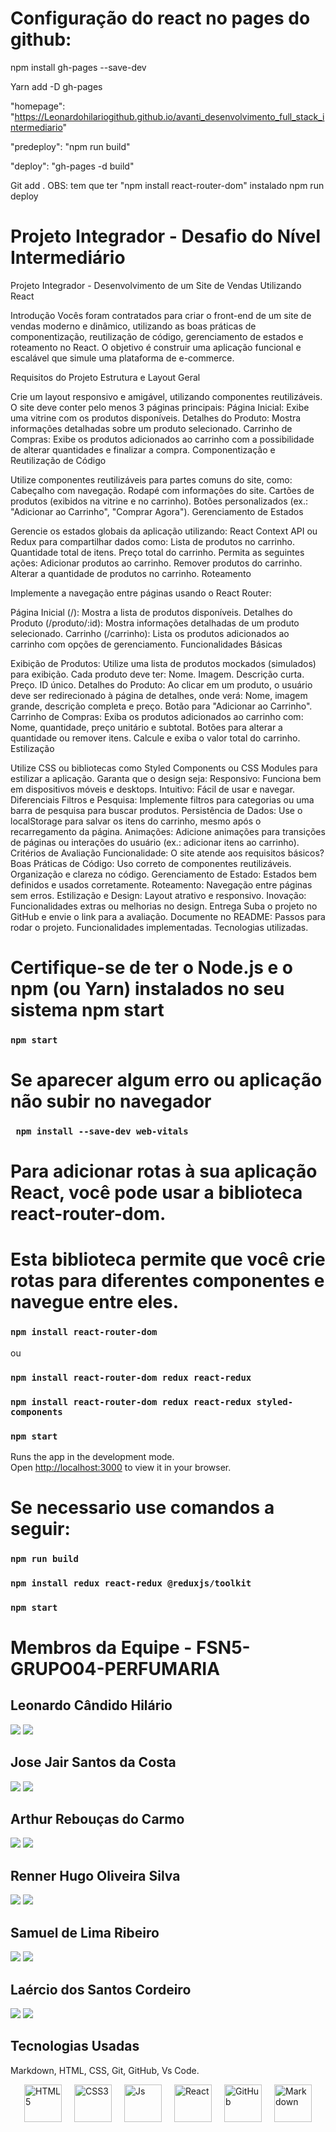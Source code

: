  # Configuração do react no pages do github:
 npm install gh-pages --save-dev
 
 Yarn add -D gh-pages
 
 "homepage": "https://Leonardohilariogithub.github.io/avanti_desenvolvimento_full_stack_intermediario"
 
 "predeploy": "npm run build"
 
 "deploy": "gh-pages -d build"
 
 Git add .
 OBS: tem que ter "npm install react-router-dom" instalado
 npm run deploy

# Projeto Integrador - Desafio do Nível Intermediário

Projeto Integrador - Desenvolvimento de um Site de Vendas Utilizando React

Introdução
Vocês foram contratados para criar o front-end de um site de vendas moderno e dinâmico, utilizando as boas práticas de componentização, reutilização de código, gerenciamento de estados e roteamento no React. O objetivo é construir uma aplicação funcional e escalável que simule uma plataforma de e-commerce.

Requisitos do Projeto
Estrutura e Layout Geral

Crie um layout responsivo e amigável, utilizando componentes reutilizáveis.
O site deve conter pelo menos 3 páginas principais:
Página Inicial: Exibe uma vitrine com os produtos disponíveis.
Detalhes do Produto: Mostra informações detalhadas sobre um produto selecionado.
Carrinho de Compras: Exibe os produtos adicionados ao carrinho com a possibilidade de alterar quantidades e finalizar a compra.
Componentização e Reutilização de Código

Utilize componentes reutilizáveis para partes comuns do site, como:
Cabeçalho com navegação.
Rodapé com informações do site.
Cartões de produtos (exibidos na vitrine e no carrinho).
Botões personalizados (ex.: "Adicionar ao Carrinho", "Comprar Agora"). 
Gerenciamento de Estados

Gerencie os estados globais da aplicação utilizando:
React Context API ou Redux para compartilhar dados como:
Lista de produtos no carrinho.
Quantidade total de itens.
Preço total do carrinho.
Permita as seguintes ações:
Adicionar produtos ao carrinho.
Remover produtos do carrinho.
Alterar a quantidade de produtos no carrinho.
Roteamento

Implemente a navegação entre páginas usando o React Router:

Página Inicial (/): Mostra a lista de produtos disponíveis.
Detalhes do Produto (/produto/:id): Mostra informações detalhadas de um produto selecionado.
Carrinho (/carrinho): Lista os produtos adicionados ao carrinho com opções de gerenciamento.
Funcionalidades Básicas

Exibição de Produtos:
Utilize uma lista de produtos mockados (simulados) para exibição. Cada produto deve ter:
Nome.
Imagem.
Descrição curta.
Preço.
ID único.
Detalhes do Produto:
Ao clicar em um produto, o usuário deve ser redirecionado à página de detalhes, onde verá:
Nome, imagem grande, descrição completa e preço.
Botão para "Adicionar ao Carrinho".
Carrinho de Compras:
Exiba os produtos adicionados ao carrinho com:
Nome, quantidade, preço unitário e subtotal.
Botões para alterar a quantidade ou remover itens.
Calcule e exiba o valor total do carrinho. 
Estilização

Utilize CSS ou bibliotecas como Styled Components ou CSS Modules para estilizar a aplicação. Garanta que o design seja:
Responsivo: Funciona bem em dispositivos móveis e desktops.
Intuitivo: Fácil de usar e navegar.
Diferenciais
Filtros e Pesquisa: Implemente filtros para categorias ou uma barra de pesquisa para buscar produtos.
Persistência de Dados: Use o localStorage para salvar os itens do carrinho, mesmo após o recarregamento da página.
Animações: Adicione animações para transições de páginas ou interações do usuário (ex.: adicionar itens ao carrinho).
Critérios de Avaliação
Funcionalidade: O site atende aos requisitos básicos?
Boas Práticas de Código:
Uso correto de componentes reutilizáveis.
Organização e clareza no código.
Gerenciamento de Estado:
Estados bem definidos e usados corretamente.
Roteamento:
Navegação entre páginas sem erros.
Estilização e Design:
Layout atrativo e responsivo.
Inovação: Funcionalidades extras ou melhorias no design.
Entrega
Suba o projeto no GitHub e envie o link para a avaliação.
Documente no README:
Passos para rodar o projeto.
Funcionalidades implementadas.
Tecnologias utilizadas.

# Certifique-se de ter o Node.js e o npm (ou Yarn) instalados no seu sistema npm start

### `npm start`

# Se aparecer algum erro ou aplicação não subir no navegador

### ` npm install --save-dev web-vitals`

# Para adicionar rotas à sua aplicação React, você pode usar a biblioteca react-router-dom. 
# Esta biblioteca permite que você crie rotas para diferentes componentes e navegue entre eles.

### `npm install react-router-dom `
ou
### `npm install react-router-dom redux react-redux`
### `npm install react-router-dom redux react-redux styled-components`

### `npm start`

Runs the app in the development mode.\
Open [http://localhost:3000](http://localhost:3000) to view it in your browser.

# Se necessario use comandos a seguir:
### `npm run build`

### `npm install redux react-redux @reduxjs/toolkit` 

### `npm start`

# Membros da Equipe - FSN5-GRUPO04-PERFUMARIA

## Leonardo Cândido Hilário
<div> 
  <a href="https://github.com/Leonardohilariogithub/" target="_blank"><img src="https://img.shields.io/badge/GitHub-100000?style=for-the-badge&logo=github&logoColor=white" target="_blank"></a>
  <a href="https://www.linkedin.com/in/leonardosoftwareqaengineer/" target="_blank"><img src="https://img.shields.io/badge/-LinkedIn-%230077B5?style=for-the-badge&logo=linkedin&logoColor=white" target="_blank"></a> 
</div>

## Jose Jair Santos da Costa
<div> 
  <a href="https://github.com/jjosejair" target="_blank"><img src="https://img.shields.io/badge/GitHub-100000?style=for-the-badge&logo=github&logoColor=white" target="_blank"></a>
  <a href="https://www.linkedin.com/in/jair-santos-informatica/" target="_blank"><img src="https://img.shields.io/badge/-LinkedIn-%230077B5?style=for-the-badge&logo=linkedin&logoColor=white" target="_blank"></a> 
</div>


## Arthur Rebouças do Carmo
<a href="https://github.com/artreboucas" target="_blank"><img src="https://img.shields.io/badge/GitHub-100000?style=for-the-badge&logo=github&logoColor=white" target="_blank"></a>
  <a href="https://www.linkedin.com/in/arthurrebou%C3%A7asdev/" target="_blank"><img src="https://img.shields.io/badge/-LinkedIn-%230077B5?style=for-the-badge&logo=linkedin&logoColor=white" target="_blank"></a> 
</div>


## Renner Hugo Oliveira Silva
<div> 
  <a href="https://github.com/Renner00" target="_blank"><img src="https://img.shields.io/badge/GitHub-100000?style=for-the-badge&logo=github&logoColor=white" target="_blank"></a>
  <a href="https://www.linkedin.com/in/rennerhg/" target="_blank"><img src="https://img.shields.io/badge/-LinkedIn-%230077B5?style=for-the-badge&logo=linkedin&logoColor=white" target="_blank"></a> 
</div>


## Samuel de Lima Ribeiro 
<div> 
  <a href="https://github.com/sambrito-a" target="_blank"><img src="https://img.shields.io/badge/GitHub-100000?style=for-the-badge&logo=github&logoColor=white" target="_blank"></a>
  <a href="https://www.linkedin.com/in/samuelrbrito/" target="_blank"><img src="https://img.shields.io/badge/-LinkedIn-%230077B5?style=for-the-badge&logo=linkedin&logoColor=white" target="_blank"></a> 
</div>

## Laércio dos Santos Cordeiro
<div> 
  <a href="https://github.com/cordeirolaercio/" target="_blank"><img src="https://img.shields.io/badge/GitHub-100000?style=for-the-badge&logo=github&logoColor=white" target="_blank"></a>
  <a href="https://www.linkedin.com/in/laercio-cordeiro30/" target="_blank"><img src="https://img.shields.io/badge/-LinkedIn-%230077B5?style=for-the-badge&logo=linkedin&logoColor=white" target="_blank"></a> 
</div>

## Tecnologias Usadas
Markdown, HTML, CSS, Git, GitHub, Vs Code. 

<div style="display: flex; justify-content: center; align-items: center; gap: 20px; margin-top: 10px;">
  <img alt="HTML5" height="60" src="https://img.shields.io/badge/HTML5-E34F26?style=for-the-badge&logo=html5&logoColor=white">
  <img alt="CSS3" height="60" src="https://img.shields.io/badge/CSS3-1572B6?style=for-the-badge&logo=css3&logoColor=white">
  <img alt="Js" height="60" src="https://img.shields.io/badge/JavaScript-F7DF1E?style=for-the-badge&logo=javascript&logoColor=black">
  <img alt="React" height="60" src="https://img.shields.io/badge/React-20232A?style=for-the-badge&logo=react&logoColor=61DAFB">
  <img alt="GitHub" height="60" src="https://img.shields.io/badge/GitHub-100000?style=for-the-badge&logo=github&logoColor=white">
  <img alt="Markdown" height="60" src="https://img.shields.io/badge/Markdown-000000?style=for-the-badge&logo=markdown&logoColor=white">
</div>
